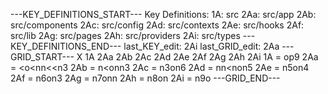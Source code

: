---KEY_DEFINITIONS_START---
Key Definitions:
1A: src
2Aa: src/app
2Ab: src/components
2Ac: src/config
2Ad: src/contexts
2Ae: src/hooks
2Af: src/lib
2Ag: src/pages
2Ah: src/providers
2Ai: src/types
---KEY_DEFINITIONS_END---
last_KEY_edit: 2Ai
last_GRID_edit: 2Aa
---GRID_START---
X 1A 2Aa 2Ab 2Ac 2Ad 2Ae 2Af 2Ag 2Ah 2Ai
1A = op9
2Aa = <o<nn<<n3
2Ab = n<on<n>n3
2Ac = n3on6
2Ad = nn<non5
2Ae = n5on4
2Af = n6on3
2Ag = n7onn
2Ah = n8on
2Ai = n9o
---GRID_END---

